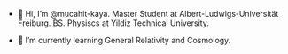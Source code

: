 - 👋 Hi, I’m @mucahit-kaya. Master Student at Albert-Ludwigs-Universität Freiburg. BS. Physiscs at Yildiz Technical University. 

- 🌱 I’m currently learning General Relativity and Cosmology.

